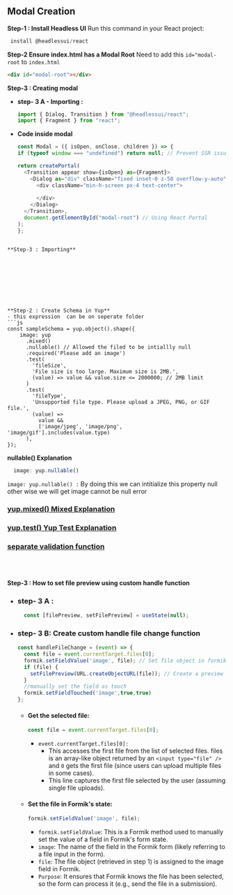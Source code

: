 ## Modal Creation

**Step-1 : Install Headless UI**
Run this command in your React project:
```js
 install @headlessui/react
```

**Step-2 Ensure index.html has a Modal Root**
Need to add this `id="modal-root` to `index.html`
```html
<div id="modal-root"></div>
```

**Step-3 : Creating modal**
- **step- 3 A - Importing :** 
  ```js
  import { Dialog, Transition } from "@headlessui/react";
  import { Fragment } from "react";
  ```
- **Code inside modal**
    ```js
    const Modal = ({ isOpen, onClose, children }) => {
    if (typeof window === "undefined") return null; // Prevent SSR issues

    return createPortal(
      <Transition appear show={isOpen} as={Fragment}>
        <Dialog as="div" className="fixed inset-0 z-50 overflow-y-auto" onClose={onClose}>
          <div className="min-h-screen px-4 text-center">
            
          </div>
        </Dialog>
      </Transition>,
      document.getElementById("modal-root") // Using React Portal
    );
  };
```

**Step-3 : Importing**









**Step-2 : Create Schema in Yup**
- this expression  can be on seperate folder 
```js
const sampleSchema = yup.object().shape({
    image: yup
      .mixed()
      .nullable() // Allowed the filed to be intiallly null
      .required('Please add an image')
      .test(
        'fileSize',
        'File size is too large. Maximum size is 2MB.',
        (value) => value && value.size <= 2000000; // 2MB limit
      )
      .test(
        'fileType',
        'Unsupported file type. Please upload a JPEG, PNG, or GIF file.',
        (value) =>
          value &&
          ['image/jpeg', 'image/png', 'image/gif'].includes(value.type)
      ),
});
```
**nullable() Explanation**
```js
  image: yup.nullable()
``` 
` image: yup.nullable() : ` By doing this we can intitialize this property null other wise we will get image cannot be null error


### [yup.mixed() Mixed Explanation](/FrontEnd/yup_mixed.md)


### [yup.test() Yup Test Explanation](/FrontEnd/yup_test.md)

### [separate validation function](/FrontEnd/SeparateValidationFn.md) 

<br> <br>


**Step-3 : How to set file preview using custom handle function**

  - ### step- 3 A : 
    ```js
      const [filePreview, setFilePreview] = useState(null);
    ```


  - ### step- 3 B:   Create custom handle file change function
    ```js    
    const handleFileChange = (event) => {
      const file = event.currentTarget.files[0];
      formik.setFieldValue('image', file); // Set file object in formik state
      if (file) {
        setFilePreview(URL.createObjectURL(file)); // Create a preview URL for the image
      }
      //manually set the field as touch
      formik.setFieldTouched('image',true,true)   
    };
    ```

    - #### Get the selected file:

      ```js
      const file = event.currentTarget.files[0];
      ```
     

      - `event.currentTarget.files[0]:` 
        - This accesses the first file from the list of selected files. files is an array-like object returned by an `<input type="file" /> ` and  `0` gets the first file (since users can upload multiple files in some cases). 
        - This line captures the first file selected by the user (assuming single file uploads).

    - #### Set the file in Formik's state:
      ```js
      formik.setFieldValue('image', file);
      ```
      - `formik.setFieldValue`: This is a Formik method used to manually set the value of a field in Formik's form state.
      - `image`: The name of the field in the Formik form (likely referring to a file input in the form).
      - `file`: The file object (retrieved in step 1) is assigned to the image field in Formik.
      - `Purpose`: It ensures that Formik knows the file has been selected, so the form can process it (e.g., send the file in a submission).